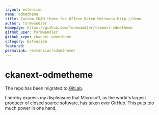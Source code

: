 ```yaml
---
layout: extension
name: odmetheme
title: Custom CKAN theme for Offene Daten Mettmann http-//demo
author: formwandler
homepage: https://github.com/formwandler/ckanext-odmetheme
github_user: formwandler
github_repo: ckanext-odmetheme
category: Extension
featured: 
permalink: /extension/odmetheme/
---
```



ckanext-odmetheme
=================

The repo has been migrated to
[GitLab](https://gitlab.com/formwandler/ckanext-odmetheme).

I hereby express my displeasure that Microsoft, as the world's largest
producer of closed source software, has taken over GitHub. This puts too
much power in one hand.

